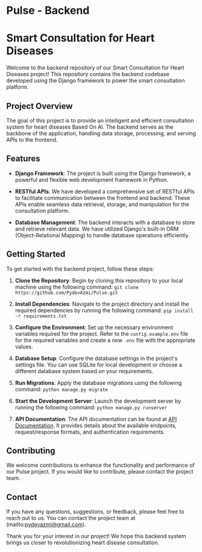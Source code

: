 # Pulse - Backend
# Smart Consultation for Heart Diseases 

Welcome to the backend repository of our Smart Consultation for Heart Diseases project! This repository contains the backend codebase developed using the Django framework to power the smart consultation platform.


## Project Overview

The goal of this project is to provide an intelligent and efficient consultation system for heart diseases Based  On AI. The backend serves as the backbone of the application, handling data storage, processing, and serving APIs to the frontend.


## Features

- **Django Framework**: The project is built using the Django framework, a powerful and flexible web development framework in Python.

- **RESTful APIs**: We have developed a comprehensive set of RESTful APIs to facilitate communication between the frontend and backend. These APIs enable seamless data retrieval, storage, and manipulation for the consultation platform.

- **Database Management**: The backend interacts with a database to store and retrieve relevant data. We have utilized Django's built-in ORM (Object-Relational Mapping) to handle database operations efficiently.

## Getting Started

To get started with the backend project, follow these steps:

1. **Clone the Repository**: Begin by cloning this repository to your local machine using the following command:
`git clone https://github.com/PydevAzmi/Pulse.git`

2. **Install Dependencies**: Navigate to the project directory and install the required dependencies by running the following command:
`pip install -r requirements.txt`

3. **Configure the Environment**: Set up the necessary environment variables required for the project. Refer to the `config.example.env` file for the required variables and create a new `.env` file with the appropriate values.

4. **Database Setup**: Configure the database settings in the project's settings file. You can use SQLite for local development or choose a different database system based on your requirements.

5. **Run Migrations**: Apply the database migrations using the following command:
`python manage.py migrate`

6. **Start the Development Server**: Launch the development server by running the following command:
`python manage.py runserver`

7. **API Documentation**: The API documentation can be found at [API Documentation](api-documentation.md). It provides details about the available endpoints, request/response formats, and authentication requirements.

## Contributing

We welcome contributions to enhance the functionality and performance of our Pulse project. If you would like to contribute, please contact the project team.


## Contact

If you have any questions, suggestions, or feedback, please feel free to reach out to us. You can contact the project team at (mailto:pydevazmi@gmail.com).

Thank you for your interest in our project! We hope this backend system brings us closer to revolutionizing heart disease consultation.

